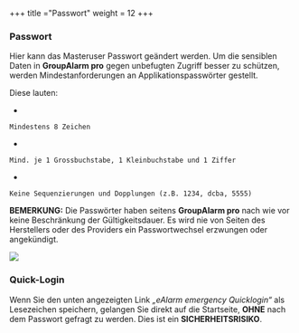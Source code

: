 +++
title ="Passwort"
weight = 12
+++


### Passwort 



Hier kann das Masteruser Passwort geändert werden. Um die sensiblen Daten in
**GroupAlarm pro** gegen unbefugten Zugriff besser zu schützen, werden
Mindestanforderungen an Applikationspasswörter gestellt.

Diese lauten:

-   

    Mindestens 8 Zeichen

    

-   

    Mind. je 1 Grossbuchstabe, 1 Kleinbuchstabe und 1 Ziffer

    

-   

    Keine Sequenzierungen und Dopplungen (z.B. 1234, dcba, 5555)

    

**BEMERKUNG:** Die Passwörter haben seitens **GroupAlarm pro** nach wie vor
keine Beschränkung der Gültigkeitsdauer. Es wird nie von Seiten des
Herstellers oder des Providers ein Passwortwechsel erzwungen oder
angekündigt.

![](/img/admin_passwort.png?classes=shadow)

### Quick-Login

Wenn Sie den unten angezeigten Link *„eAlarm emergency Quicklogin“* als Lesezeichen speichern, gelangen Sie direkt auf
die Startseite, **OHNE** nach dem Passwort gefragt zu werden. Dies ist ein **SICHERHEITSRISIKO**.



